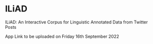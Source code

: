 # ILiAD
ILiAD: An Interactive Corpus for Linguistic Annotated Data from Twitter Posts

App Link to be uploaded on Friday 16th September 2022
